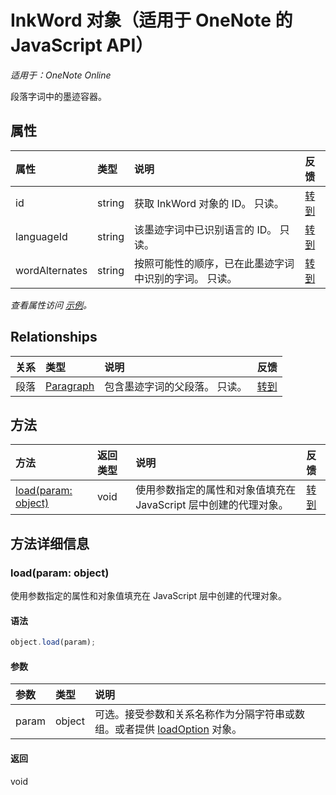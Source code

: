 ﻿# InkWord 对象（适用于 OneNote 的 JavaScript API）

_适用于：OneNote Online_  


段落字词中的墨迹容器。

## 属性

| 属性     | 类型   |说明|反馈|
|:---------------|:--------|:----------|:-------|
|id|string|获取 InkWord 对象的 ID。 只读。|[转到](https://github.com/OfficeDev/office-js-docs/issues/new?title=OneNote-inkWord-id)|
|languageId|string|该墨迹字词中已识别语言的 ID。 只读。|[转到](https://github.com/OfficeDev/office-js-docs/issues/new?title=OneNote-inkWord-languageId)|
|wordAlternates|string|按照可能性的顺序，已在此墨迹字词中识别的字词。 只读。|[转到](https://github.com/OfficeDev/office-js-docs/issues/new?title=OneNote-inkWord-wordAlternates)|

_查看属性访问 [示例](#示例)。_

## Relationships
| 关系 | 类型   |说明| 反馈|
|:---------------|:--------|:----------|:-------|
|段落|[Paragraph](paragraph.md)|包含墨迹字词的父段落。 只读。|[转到](https://github.com/OfficeDev/office-js-docs/issues/new?title=OneNote-inkWord-paragraph)|

## 方法

| 方法           | 返回类型    |说明| 反馈|
|:---------------|:--------|:----------|:-------|
|[load(param: object)](#loadparam-object)|void|使用参数指定的属性和对象值填充在 JavaScript 层中创建的代理对象。|[转到](https://github.com/OfficeDev/office-js-docs/issues/new?title=OneNote-inkWord-load)|

## 方法详细信息


### load(param: object)
使用参数指定的属性和对象值填充在 JavaScript 层中创建的代理对象。

#### 语法
```js
object.load(param);
```

#### 参数
| 参数    | 类型   |说明|
|:---------------|:--------|:----------|
|param|object|可选。接受参数和关系名称作为分隔字符串或数组。或者提供 [loadOption](loadoption.md) 对象。|

#### 返回
void

